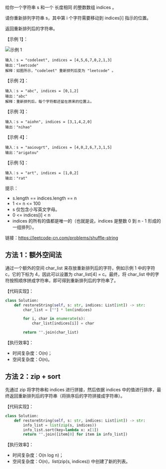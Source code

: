 给你一个字符串 s 和一个 长度相同 的整数数组 indices 。

请你重新排列字符串 s，其中第 i 个字符需要移动到 indices[i] 指示的位置。

返回重新排列后的字符串。

【示例 1】：

![示例 1](https://assets.leetcode-cn.com/aliyun-lc-upload/uploads/2020/07/26/q1.jpg)

```
输入：s = "codeleet", indices = [4,5,6,7,0,2,1,3]
输出："leetcode"
解释：如图所示，"codeleet" 重新排列后变为 "leetcode" 。
```

【示例 2】：
```
输入：s = "abc", indices = [0,1,2]
输出："abc"
解释：重新排列后，每个字符都还留在原来的位置上。
```

【示例 3】：
```
输入：s = "aiohn", indices = [3,1,4,2,0]
输出："nihao"
```

【示例 4】：
```
输入：s = "aaiougrt", indices = [4,0,2,6,7,3,1,5]
输出："arigatou"
```

【示例 5】：
```
输入：s = "art", indices = [1,0,2]
输出："rat"
```

提示：
- s.length == indices.length == n
- 1 <= n <= 100
- s 仅包含小写英文字母。
- 0 <= indices[i] < n
- indices 的所有的值都是唯一的（也就是说，indices 是整数 0 到 n - 1 形成的一组排列）。

链接：https://leetcode-cn.com/problems/shuffle-string

## 方法 1：额外空间法
通过一个额外的空间 char\_list 来存放重新排列后的字符，例如示例 1 中的字符 c，它的下标为 4，因此可以设置为 char\_list[4] = c。最终，将 char\_list 中的字符按照顺序拼成字符串，即可得到重新排列后的字符串了。

【代码实现】：
```python
class Solution:
    def restoreString(self, s: str, indices: List[int]) -> str:
        char_list = [""] * len(indices)

        for i, char in enumerate(s):
            char_list[indices[i]] = char

        return "".join(char_list) 
```

【执行效率】：
- 时间复杂度：O(n)；
- 空间复杂度：O(n)。

## 方法 2：zip + sort
先通过 zip 将字符串和 indices 进行拼接，然后依据 indices 中的值进行排序，最终返回重新排列后的字符串（将排序后的字符拼接成字符串）。

【代码实现】：
```python
class Solution:
    def restoreString(self, s: str, indices: List[int]) -> str:
        info_list = list(zip(s, indices))
        info_list.sort(key=lambda x: x[1])
        return "".join([item[0] for item in info_list])
```

【执行效率】：
- 时间复杂度：O(n log n)；
- 空间复杂度：O(n)，list(zip(s, indices)) 中创建了新的列表。


